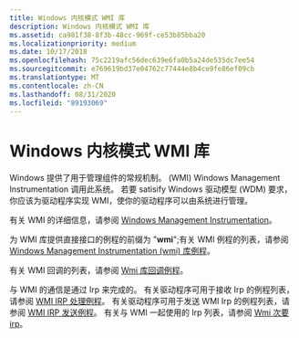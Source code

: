 ```yaml
---
title: Windows 内核模式 WMI 库
description: Windows 内核模式 WMI 库
ms.assetid: ca981f38-8f3b-48cc-969f-ce53b85bba20
ms.localizationpriority: medium
ms.date: 10/17/2018
ms.openlocfilehash: 75c2219afc56dec639e6fa0b5a24de535dc7ee54
ms.sourcegitcommit: e769619bd37e04762c77444e8b4ce9fe86ef09cb
ms.translationtype: MT
ms.contentlocale: zh-CN
ms.lasthandoff: 08/31/2020
ms.locfileid: "89193069"
---
```

# <a name="windows-kernel-mode-wmi-library"></a>Windows 内核模式 WMI 库


Windows 提供了用于管理组件的常规机制。  (WMI) Windows Management Instrumentation 调用此系统。 若要 satisify Windows 驱动模型 (WDM) 要求，你应该为驱动程序实现 WMI，使你的驱动程序可以由系统进行管理。

有关 WMI 的详细信息，请参阅 [Windows Management Instrumentation](implementing-wmi.md)。

为 WMI 库提供直接接口的例程的前缀为 "**wmi**";有关 WMI 例程的列表，请参阅 [Windows Management Instrumentation (wmi) 库例程](/windows-hardware/drivers/ddi/index)。

有关 WMI 回调的列表，请参阅 [Wmi 库回调例程](/windows-hardware/drivers/ddi/index)。

与 WMI 的通信是通过 Irp 来完成的。 有关驱动程序可用于接收 Irp 的例程列表，请参阅 [WMI IRP 处理例程](/windows-hardware/drivers/ddi/index)。 有关驱动程序可用于发送 WMI Irp 的例程列表，请参阅 [WMI IRP 发送例程](/windows-hardware/drivers/ddi/index)。 有关与 WMI 一起使用的 Irp 列表，请参阅 [Wmi 次要 irp](./wmi-minor-irps.md)。

 

